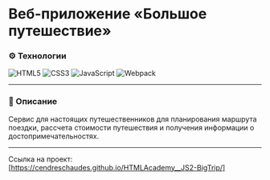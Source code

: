 # Веб-приложение «Большое путешествие»

### ⚙️ Технологии
![HTML5](https://img.shields.io/badge/html5-%23E34F26.svg?style=for-the-badge&logo=html5&logoColor=white)
![CSS3](https://img.shields.io/badge/css3-%231572B6.svg?style=for-the-badge&logo=css3&logoColor=white)
![JavaScript](https://img.shields.io/badge/javascript-%23323330.svg?style=for-the-badge&logo=javascript&logoColor=%23F7DF1E)
![Webpack](https://img.shields.io/badge/webpack-%238DD6F9.svg?style=for-the-badge&logo=webpack&logoColor=black)

---

### 📄 Описание
Сервис для настоящих путешественников для планирования маршрута поездки, рассчета стоимости путешествия и получения информации о достопримечательностях.

---

Ссылка на проект: [https://cendreschaudes.github.io/HTMLAcademy__JS2-BigTrip/]
